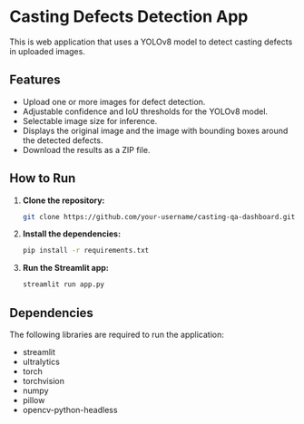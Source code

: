 # Casting Defects Detection App

This is web application that uses a YOLOv8 model to detect casting defects in uploaded images.

## Features

*   Upload one or more images for defect detection.
*   Adjustable confidence and IoU thresholds for the YOLOv8 model.
*   Selectable image size for inference.
*   Displays the original image and the image with bounding boxes around the detected defects.
*   Download the results as a ZIP file.

## How to Run

1.  **Clone the repository:**
    ```bash
    git clone https://github.com/your-username/casting-qa-dashboard.git
    ```
2.  **Install the dependencies:**
    ```bash
    pip install -r requirements.txt
    ```
3.  **Run the Streamlit app:**
    ```bash
    streamlit run app.py
    ```

## Dependencies

The following libraries are required to run the application:

*   streamlit
*   ultralytics
*   torch
*   torchvision
*   numpy
*   pillow
*   opencv-python-headless
